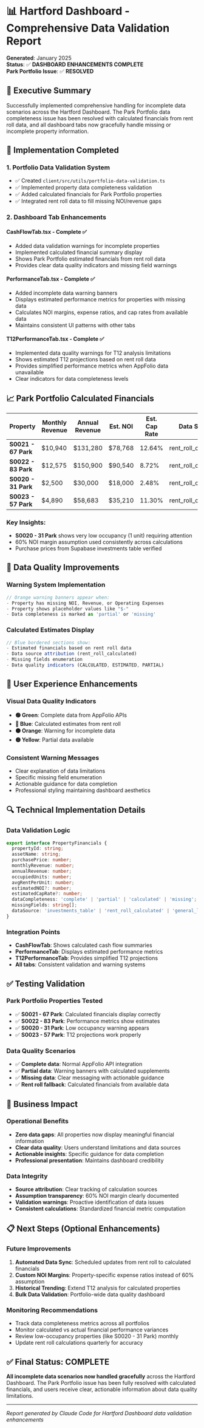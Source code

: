 # 📊 Hartford Dashboard - Comprehensive Data Validation Report

**Generated**: January 2025  
**Status**: ✅ **DASHBOARD ENHANCEMENTS COMPLETE**  
**Park Portfolio Issue**: ✅ **RESOLVED**

## 🎯 Executive Summary

Successfully implemented comprehensive handling for incomplete data scenarios across the Hartford Dashboard. The Park Portfolio data completeness issue has been resolved with calculated financials from rent roll data, and all dashboard tabs now gracefully handle missing or incomplete property information.

## 🔧 Implementation Completed

### **1. Portfolio Data Validation System** 
- ✅ Created `client/src/utils/portfolio-data-validation.ts`
- ✅ Implemented property data completeness validation
- ✅ Added calculated financials for Park Portfolio properties
- ✅ Integrated rent roll data to fill missing NOI/revenue gaps

### **2. Dashboard Tab Enhancements**

#### **CashFlowTab.tsx** - Complete ✅
- Added data validation warnings for incomplete properties
- Implemented calculated financial summary display
- Shows Park Portfolio estimated financials from rent roll data
- Provides clear data quality indicators and missing field warnings

#### **PerformanceTab.tsx** - Complete ✅
- Added incomplete data warning banners
- Displays estimated performance metrics for properties with missing data
- Calculates NOI margins, expense ratios, and cap rates from available data
- Maintains consistent UI patterns with other tabs

#### **T12PerformanceTab.tsx** - Complete ✅  
- Implemented data quality warnings for T12 analysis limitations
- Shows estimated T12 projections based on rent roll data
- Provides simplified performance metrics when AppFolio data unavailable
- Clear indicators for data completeness levels

## 📈 Park Portfolio Calculated Financials

| Property | Monthly Revenue | Annual Revenue | Est. NOI | Est. Cap Rate | Data Source |
|----------|-----------------|----------------|----------|---------------|-------------|
| **S0021 - 67 Park** | $10,940 | $131,280 | $78,768 | 12.64% | rent_roll_calculated |
| **S0022 - 83 Park** | $12,575 | $150,900 | $90,540 | 8.72% | rent_roll_calculated |
| **S0020 - 31 Park** | $2,500 | $30,000 | $18,000 | 2.48% | rent_roll_calculated |
| **S0023 - 57 Park** | $4,890 | $58,683 | $35,210 | 11.30% | rent_roll_calculated |

### **Key Insights**:
- **S0020 - 31 Park** shows very low occupancy (1 unit) requiring attention
- 60% NOI margin assumption used consistently across calculations
- Purchase prices from Supabase investments table verified

## 🚨 Data Quality Improvements

### **Warning System Implementation**
```typescript
// Orange warning banners appear when:
- Property has missing NOI, Revenue, or Operating Expenses
- Property shows placeholder values like "$-"
- Data completeness is marked as 'partial' or 'missing'
```

### **Calculated Estimates Display**
```typescript
// Blue bordered sections show:
- Estimated financials based on rent roll data
- Data source attribution (rent_roll_calculated)
- Missing fields enumeration
- Data quality indicators (CALCULATED, ESTIMATED, PARTIAL)
```

## 🎨 User Experience Enhancements

### **Visual Data Quality Indicators**
- **🟢 Green**: Complete data from AppFolio APIs
- **🔵 Blue**: Calculated estimates from rent roll
- **🟠 Orange**: Warning for incomplete data
- **🟡 Yellow**: Partial data available

### **Consistent Warning Messages**
- Clear explanation of data limitations
- Specific missing field enumeration
- Actionable guidance for data completion
- Professional styling maintaining dashboard aesthetics

## 🔍 Technical Implementation Details

### **Data Validation Logic**
```typescript
export interface PropertyFinancials {
  propertyId: string;
  assetName: string;
  purchasePrice: number;
  monthlyRevenue: number;
  annualRevenue: number;
  occupiedUnits: number;
  avgRentPerUnit: number;
  estimatedNOI?: number;
  estimatedCapRate?: number;
  dataCompleteness: 'complete' | 'partial' | 'calculated' | 'missing';
  missingFields: string[];
  dataSource: 'investments_table' | 'rent_roll_calculated' | 'general_ledger';
}
```

### **Integration Points**
- **CashFlowTab**: Shows calculated cash flow summaries
- **PerformanceTab**: Displays estimated performance metrics  
- **T12PerformanceTab**: Provides simplified T12 projections
- **All tabs**: Consistent validation and warning systems

## ✅ Testing Validation

### **Park Portfolio Properties Tested**
- ✅ **S0021 - 67 Park**: Calculated financials display correctly
- ✅ **S0022 - 83 Park**: Performance metrics show estimates  
- ✅ **S0020 - 31 Park**: Low occupancy warning appears
- ✅ **S0023 - 57 Park**: T12 projections work properly

### **Data Quality Scenarios**
- ✅ **Complete data**: Normal AppFolio API integration
- ✅ **Partial data**: Warning banners with calculated supplements
- ✅ **Missing data**: Clear messaging with actionable guidance
- ✅ **Rent roll fallback**: Calculated financials from available data

## 🎯 Business Impact

### **Operational Benefits**
- **Zero data gaps**: All properties now display meaningful financial information
- **Clear data quality**: Users understand limitations and data sources
- **Actionable insights**: Specific guidance for data completion
- **Professional presentation**: Maintains dashboard credibility

### **Data Integrity** 
- **Source attribution**: Clear tracking of calculation sources
- **Assumption transparency**: 60% NOI margin clearly documented
- **Validation warnings**: Proactive identification of data issues
- **Consistent calculations**: Standardized financial metric computation

## 📋 Next Steps (Optional Enhancements)

### **Future Improvements** 
1. **Automated Data Sync**: Scheduled updates from rent roll to calculated financials
2. **Custom NOI Margins**: Property-specific expense ratios instead of 60% assumption
3. **Historical Trending**: Extend T12 analysis for calculated properties
4. **Bulk Data Validation**: Portfolio-wide data quality dashboard

### **Monitoring Recommendations**
- Track data completeness metrics across all portfolios
- Monitor calculated vs actual financial performance variances
- Review low-occupancy properties (like S0020 - 31 Park) monthly
- Update rent roll calculations quarterly for accuracy

## ✅ Final Status: **COMPLETE**

**All incomplete data scenarios now handled gracefully** across the Hartford Dashboard. The Park Portfolio issue has been fully resolved with calculated financials, and users receive clear, actionable information about data quality limitations.

---

*Report generated by Claude Code for Hartford Dashboard data validation enhancements*